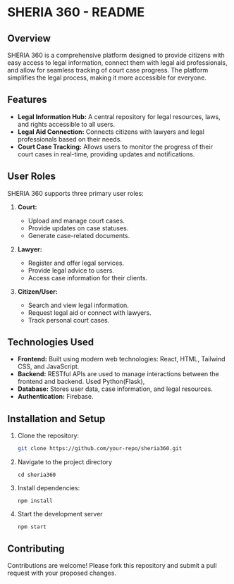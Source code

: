 
# SHERIA 360 - README

## Overview
SHERIA 360 is a comprehensive platform designed to provide citizens with easy access to legal information, connect them with legal aid professionals, and allow for seamless tracking of court case progress. The platform simplifies the legal process, making it more accessible for everyone.

## Features
- **Legal Information Hub:** A central repository for legal resources, laws, and rights accessible to all users.
- **Legal Aid Connection:** Connects citizens with lawyers and legal professionals based on their needs.
- **Court Case Tracking:** Allows users to monitor the progress of their court cases in real-time, providing updates and notifications.

## User Roles
SHERIA 360 supports three primary user roles:

1. **Court:**
   - Upload and manage court cases.
   - Provide updates on case statuses.
   - Generate case-related documents.

2. **Lawyer:**
   - Register and offer legal services.
   - Provide legal advice to users.
   - Access case information for their clients.

3. **Citizen/User:**
   - Search and view legal information.
   - Request legal aid or connect with lawyers.
   - Track personal court cases.

## Technologies Used
- **Frontend:** Built using modern web technologies: React, HTML, Tailwind CSS, and JavaScript.
- **Backend:** RESTful APIs are used to manage interactions between the frontend and backend. Used Python(Flask),  
- **Database:** Stores user data, case information, and legal resources.
- **Authentication:** Firebase.
  
## Installation and Setup
1. Clone the repository:
   ```bash
   git clone https://github.com/your-repo/sheria360.git

2. Navigate to the project directory
   ```
   cd sheria360
3. Install dependencies:
    ```
    npm install
4. Start the development server
    ```
    npm start

## Contributing
Contributions are welcome! Please fork this repository and submit a pull request with your proposed changes.



